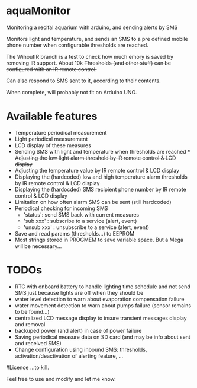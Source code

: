 # aquaMonitor
Monitoring a recifal aquarium with arduino, and sending alerts by SMS

Monitors light and temperature, and sends an SMS to a pre defined mobile phone number when configurable thresholds are reached.

The WihoutIR branch is a test to check how much emory is saved by removing IR support. About 10k
<del>Thresholds (and other stuff) can be configured with an IR remote control.</del>

Can also respond to SMS sent to it, according to their contents.


When complete, will probably not fit on Arduino UNO.

# Available features
* Temperature periodical measurement
* Light periodical measurement
* LCD display of these measures
* Sending SMS with light and temperature when thresholds are reached
<del>* Adjusting the low light alarm threshold by IR remote control & LCD display
* Adjusting the temperature value by IR remote control & LCD display
* Displaying the (hardcoded) low and high temperature alarm thresholds by IR remote control & LCD display
* Displaying the (hardocded) SMS recipient phone number by IR remote control & LCD display</del>
* Limitation on how often alarm SMS can be sent (still hardcoded)
* Periodical checking for incoming SMS
  * 'status': send SMS back with current measures
  * 'sub xxx' : subscribe to a service (alert, event)
  * 'unsub xxx' : unsubscribe to a service (alert, event)
* Save and read params (thresholds...) to EEPROM
* Most strings stored in PROGMEM to save variable space. But a Mega will be necessary...

# TODOs
* RTC with onboard battery to handle lighting time schedule and not send SMS just because lights are off when they should be
* water level detection to warn about evaporation compensation failure
* water movement detection to warn about pumps failure (sensor remains to be found...) 
* centralized LCD message display to insure transient messages display and removal
* backuped power (and alert) in case of power failure
* Saving periodical measure data on SD card (and may be info about sent and received SMS)
* Change configuration using inbound SMS: thresholds, activation/deactivation of alerting feature, ...

#Licence
...to kill.

Feel free to use and modify and let me know.
